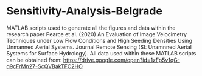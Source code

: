 # Sensitivity-Analysis-Belgrade
MATLAB scripts used to generate all the figures and data within the research paper Pearce et al. (2020) An Evaluation of Image Velocimetry Techniques under Low Flow Conditions and High Seeding Densities Using Unmanned Aerial Systems. Journal Remote Sensing (SI: Unamnned Aerial Systems for Surface Hydrology). All data used within these MATLAB scripts can be obtained from: https://drive.google.com/open?id=1zFp5v1qG-q9cFrMn27-ScQVBakTFC2HO 
